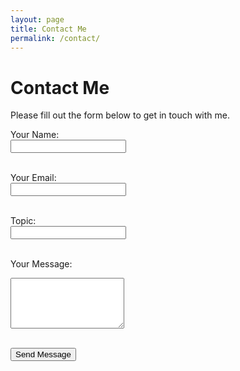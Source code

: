 ```yaml
---
layout: page
title: Contact Me
permalink: /contact/
---
```


# Contact Me

Please fill out the form below to get in touch with me.

<form action="https://formspree.io/f/mkgozrqn" method="POST">
  <label for="name">Your Name:</label><br>
  <input type="text" id="name" name="name" required><br><br>

  <label for="email">Your Email:</label><br>
  <input type="email" id="email" name="email" required><br><br>

  <label for="topic">Topic:</label><br>
  <input type="text" id="topic" name="topic" required><br><br>

  <label for="message">Your Message:</label><br>
  <textarea id="message" name="message" rows="5" required></textarea><br><br>

  <button type="submit">Send Message</button>
</form>

